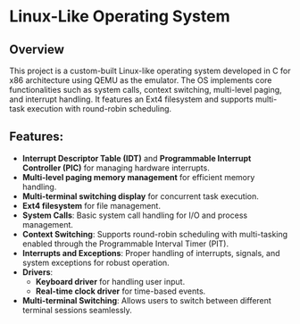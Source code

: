 # Linux-Like Operating System

## Overview
This project is a custom-built Linux-like operating system developed in C for x86 architecture using QEMU as the emulator. The OS implements core functionalities such as system calls, context switching, multi-level paging, and interrupt handling. It features an Ext4 filesystem and supports multi-task execution with round-robin scheduling.

## Features:
- **Interrupt Descriptor Table (IDT)** and **Programmable Interrupt Controller (PIC)** for managing hardware interrupts.
- **Multi-level paging memory management** for efficient memory handling.
- **Multi-terminal switching display** for concurrent task execution.
- **Ext4 filesystem** for file management.
- **System Calls**: Basic system call handling for I/O and process management.
- **Context Switching**: Supports round-robin scheduling with multi-tasking enabled through the Programmable Interval Timer (PIT).
- **Interrupts and Exceptions**: Proper handling of interrupts, signals, and system exceptions for robust operation.
- **Drivers**: 
  - **Keyboard driver** for handling user input.
  - **Real-time clock driver** for time-based events.
- **Multi-terminal Switching**: Allows users to switch between different terminal sessions seamlessly.
